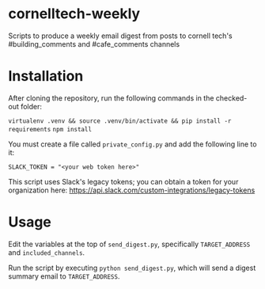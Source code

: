 # cornelltech-weekly

Scripts to produce a weekly email digest from posts to cornell tech's #building_comments and #cafe_comments channels

# Installation

After cloning the repository, run the following commands in the checked-out folder:

`virtualenv .venv && source .venv/bin/activate && pip install -r requirements`
`npm install`

You must create a file called `private_config.py` and add the following line to it:

`SLACK_TOKEN = "<your web token here>"`

This script uses Slack's legacy tokens; you can obtain a token for your organization here:
https://api.slack.com/custom-integrations/legacy-tokens

# Usage

Edit the variables at the top of `send_digest.py`, specifically `TARGET_ADDRESS` and `included_channels`.

Run the script by executing `python send_digest.py`, which will send a digest summary email to `TARGET_ADDRESS`.
